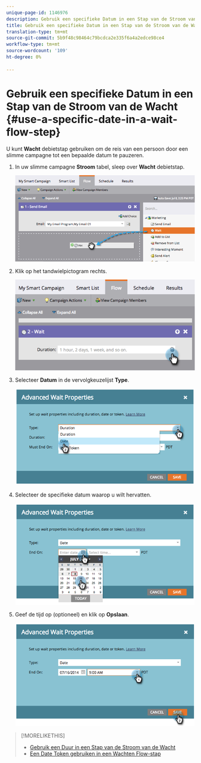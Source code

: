 ```yaml
---
unique-page-id: 1146976
description: Gebruik een specifieke Datum in een Stap van de Stroom van de Wacht - Marketo DOS - de Documentatie van het Product
title: Gebruik een specifieke Datum in een Stap van de Stroom van de Wacht
translation-type: tm+mt
source-git-commit: 5b9f48c98464c79bcdca2e335f6a4a2edce98ce4
workflow-type: tm+mt
source-wordcount: '109'
ht-degree: 0%

---
```



# Gebruik een specifieke Datum in een Stap van de Stroom van de Wacht {#use-a-specific-date-in-a-wait-flow-step}

U kunt **Wacht** debietstap gebruiken om de reis van een persoon door een slimme campagne tot een bepaalde datum te pauzeren.

1. In uw slimme campagne **Stroom** tabel, sleep over **Wacht** debietstap.

   ![](assets/image2014-9-22-11-3a50-3a55.png)

1. Klik op het tandwielpictogram rechts.

   ![](assets/image2014-9-22-11-3a50-3a59.png)

1. Selecteer **Datum** in de vervolgkeuzelijst **Type**.

   ![](assets/image2014-9-22-11-3a51-3a27.png)

1. Selecteer de specifieke datum waarop u wilt hervatten.

   ![](assets/image2014-9-22-11-3a51-3a20.png)

1. Geef de tijd op (optioneel) en klik op **Opslaan**.

   ![](assets/image2014-9-22-11-3a51-3a13.png)

>[!MORELIKETHIS]
>
>* [Gebruik een Duur in een Stap van de Stroom van de Wacht](/help/marketo/product-docs/core-marketo-concepts/smart-campaigns/flow-actions/wait/use-a-duration-in-a-wait-flow-step.md)
>* [Een Date Token gebruiken in een Wachten Flow-stap](/help/marketo/product-docs/core-marketo-concepts/smart-campaigns/flow-actions/wait/use-a-date-token-in-a-wait-flow-step.md)


